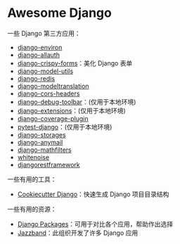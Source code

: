 # Awesome Django

一些 Django 第三方应用：

- [django-environ](https://pypi.org/project/django-environ/)
- [django-allauth](https://pypi.org/project/django-allauth/)
- [django-crispy-forms](https://pypi.org/project/django-crispy-forms/)：美化 Django 表单
- [django-model-utils](https://pypi.org/project/django-model-utils/)
- [django-redis](https://pypi.org/project/django-redis/)
- [django-modeltranslation](https://pypi.org/project/django-modeltranslation/)
- [django-cors-headers](https://pypi.org/project/django-cors-headers/)
- [django-debug-toolbar](https://pypi.org/project/django-debug-toolbar/)：(仅用于本地环境)
- [django-extensions](https://pypi.org/project/django-extensions/)：(仅用于本地环境)
- [django-coverage-plugin](https://pypi.org/project/django-coverage-plugin/)
- [pytest-django](https://pypi.org/project/pytest-django/)：(仅用于本地环境)
- [django-storages](https://pypi.org/project/django-storages/)
- [django-anymail](https://pypi.org/project/django-anymail/)
- [django-mathfilters](https://pypi.org/project/django-mathfilters/)
- [whitenoise](https://pypi.org/project/whitenoise/)
- [djangorestframework](https://pypi.org/project/djangorestframework/)

一些有用的工具：

- [Cookiecutter Django](https://github.com/pydanny/cookiecutter-django)：快速生成 Django 项目目录结构

一些有用的资源：

- [Django Packages](https://djangopackages.org/)：可用于对比各个应用，帮助作出选择
- [Jazzband](https://github.com/jazzband)：此组织开发了许多 Django 应用
